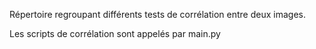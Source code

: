 Répertoire regroupant différents tests de corrélation entre deux images. 

Les scripts de corrélation sont appelés par main.py
